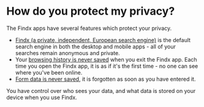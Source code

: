 # How do you protect my privacy?

The Findx apps have several features which protect your privacy.

- [Findx (a private, independent, European search engine)](http://get.findx.com) is the default search engine in both the desktop and mobile apps - all of your searches remain anonymous and private.
- Your [browsing history is never saved](/en/findxapps/faq/browsinghistory) when you exit the Findx app. Each time you open the Findx app, it is as if it's the first time - no one can see where you've been online.
- [Form data is never saved](/en/findxapps/faq/formdata), it is forgotten as soon as you have entered it.

You have control over who sees your data, and what data is stored on your device when you use Findx.
